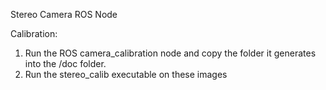 Stereo Camera ROS Node

Calibration:
1) Run the ROS camera_calibration node and copy the folder it generates into
   the /doc folder. 
2) Run the stereo_calib executable on these images